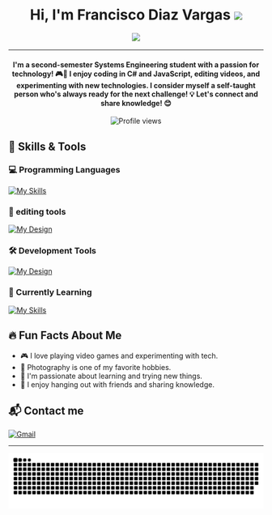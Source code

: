 <h1 align="center">Hi, I'm Francisco Diaz Vargas <img src="https://media.giphy.com/media/hvRJCLFzcasrR4ia7z/giphy.gif" width="35"></h1>
<p align="center">
  <a href="https://github.com/DenverCoder1/readme-typing-svg"><img src="https://readme-typing-svg.herokuapp.com?lines=Systems+Engineering+Student;Full+Stack+Developer;Tech+Enthusiast;Gamer+%26+Photographer;Always+Learning!&center=true&width=500&height=50"></a>
</p>
<hr/>

<h4 align="center">I'm a second-semester Systems Engineering student with a passion for technology! 🎮📸 I enjoy coding in C# and JavaScript, editing videos, and experimenting with new technologies. I consider myself a self-taught person who's always ready for the next challenge! 💡 Let's connect and share knowledge! 😊</h4>

<p align="center"> <img src="https://komarev.com/ghpvc/?username=francisco-diaz&label=Profile%20views&color=0e75b6&style=plastic" alt="Profile views" /> </p>

## 🚀 Skills & Tools

### 💻  Programming Languages
  [![My Skills](https://skillicons.dev/icons?i=js,html,css,cs)](https://skillicons.dev)

### 🎨 editing tools
[![My Design](https://skillicons.dev/icons?i=pr,ps)](https://skillicons.dev)

### 🛠️ Development Tools
[![My Design](https://skillicons.dev/icons?i=visualstudio)](https://skillicons.dev)

### 🌱 Currently Learning
[![My Skills](https://skillicons.dev/icons?i=js,html,css,cs)](https://skillicons.dev)

## 🔥 Fun Facts About Me
- 🎮 I love playing video games and experimenting with tech.
- 📸 Photography is one of my favorite hobbies.
- 🎉 I'm passionate about learning and trying new things.
- 👥 I enjoy hanging out with friends and sharing knowledge.

## 📬 Contact me
<a href="mailto:tropolo86@gmail.com">
  <img src="https://skillicons.dev/icons?i=gmail" alt="Gmail">
</a>

----

<p align="center">
  <img  src="https://raw.githubusercontent.com/Elanza-48/Elanza-48/main/resources/img/github-contribution-grid-snake.svg"
    alt="example" />
</p>
